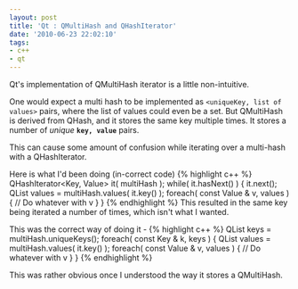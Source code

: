 ```yaml
---
layout: post
title: 'Qt : QMultiHash and QHashIterator'
date: '2010-06-23 22:02:10'
tags:
- c++
- qt
---
```


Qt's implementation of QMultiHash iterator is a little non-intuitive.

One would expect a multi hash to be implemented as `<uniqueKey, list of values>` pairs, where the list of values could even be a set. But QMultiHash is derived from QHash, and it stores the same key multiple times. It stores a number of *unique* **`key, value`** pairs.

This can cause some amount of confusion while iterating over a multi-hash with a QHashIterator.

Here is what I'd been doing (in-correct code)
{% highlight c++ %}
QHashIterator<Key, Value> it( multiHash );
while( it.hasNext() ) {
    it.next();
    QList<Value> values = multiHash.values( it.key() );
    foreach( const Value &amp; v, values ) {
        // Do whatever with v
    }
}
{% endhighlight %}
This resulted in the same key being iterated a number of times, which isn't what I wanted.

This was the correct way of doing it -
{% highlight c++ %}
QList<Key> keys = multiHash.uniqueKeys();
foreach( const Key &amp; k, keys ) {
    QList<Value> values = multiHash.values( it.key() );
    foreach( const Value &amp; v, values ) {
        // Do whatever with v
    }
}
{% endhighlight %}

This was rather obvious once I understood the way it stores a QMultiHash.
